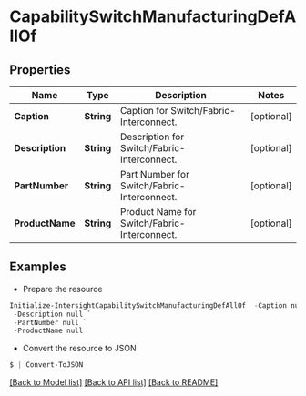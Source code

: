 # CapabilitySwitchManufacturingDefAllOf
## Properties

Name | Type | Description | Notes
------------ | ------------- | ------------- | -------------
**Caption** | **String** | Caption for Switch/Fabric-Interconnect. | [optional] 
**Description** | **String** | Description for Switch/Fabric-Interconnect. | [optional] 
**PartNumber** | **String** | Part Number for Switch/Fabric-Interconnect. | [optional] 
**ProductName** | **String** | Product Name for Switch/Fabric-Interconnect. | [optional] 

## Examples

- Prepare the resource
```powershell
Initialize-IntersightCapabilitySwitchManufacturingDefAllOf  -Caption null `
 -Description null `
 -PartNumber null `
 -ProductName null
```

- Convert the resource to JSON
```powershell
$ | Convert-ToJSON
```

[[Back to Model list]](../README.md#documentation-for-models) [[Back to API list]](../README.md#documentation-for-api-endpoints) [[Back to README]](../README.md)

